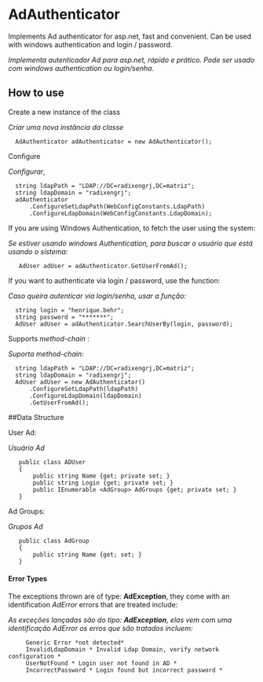 AdAuthenticator
==============

Implements Ad authenticator for asp.net, fast and convenient. Can be used with windows authentication and login / password.

*Implementa autenticador Ad para asp.net, rápido e prático. Pode ser usado com windows authentication ou login/senha.*

## How to use
Create a new instance of the class

*Criar uma nova instância da classe*

      AdAuthenticator adAuthenticator = new AdAuthenticator();

Configure

*Configurar*,

      string ldapPath = "LDAP://DC=radixengrj,DC=matriz";
      string ldapDomain = "radixengrj";
      adAuthenticator
          .ConfigureSetLdapPath(WebConfigConstants.LdapPath)
          .ConfigureLdapDomain(WebConfigConstants.LdapDomain);
          
If you are using Windows Authentication, to fetch the user using the system:

*Se estiver usando windows Authentication, para buscar o usuário que está usando o sistema:*

       AdUser adUser = adAuthenticator.GetUserFromAd();
      
If you want to authenticate via login / password, use the function:

*Caso queira autenticar via login/senha, usar a função:*

      string login = "henrique.behr";
      string password = "*******";
      AdUser adUser = adAuthenticator.SearchUserBy(login, password);
      
      
Supports *method-chain* :

*Suporta method-chain:*

      string ldapPath = "LDAP://DC=radixengrj,DC=matriz";
      string ldapDomain = "radixengrj";
      AdUser adUser = new AdAuthenticator()
          .ConfigureSetLdapPath(ldapPath)
          .ConfigureLdapDomain(ldapDomain)
          .GetUserFromAd();
          
##Data Structure

User Ad:

*Usuário Ad*

       public class ADUser
       {
           public string Name {get; private set; }
           public string Login {get; private set; }
           public IEnumerable <AdGroup> AdGroups {get; private set; }
       }
      
Ad Groups:

*Grupos Ad*

       public class AdGroup
       {
           public string Name {get; set; }
       }
      
#### Error Types

The exceptions thrown are of type: **AdException**, they come with an identification *AdError* errors that are treated include:

*As exceções lançadas são do tipo: **AdException**, elas vem com uma identificação AdError os erros que são tratados incluem:*

         Generic Error *not detected*
         InvalidLdapDomain * Invalid Ldap Domain, verify network configuration *
         UserNotFound * Login user not found in AD *
         IncorrectPassword * Login found but incorrect password *
